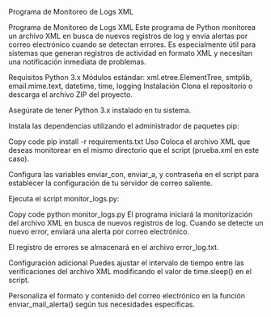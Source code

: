 Programa de Monitoreo de Logs XML

Programa de Monitoreo de Logs XML
Este programa de Python monitorea un archivo XML en busca de nuevos registros de log y envía alertas por correo electrónico cuando se detectan errores. Es especialmente útil para sistemas que generan registros de actividad en formato XML y necesitan una notificación inmediata de problemas.

Requisitos
Python 3.x
Módulos estándar: xml.etree.ElementTree, smtplib, email.mime.text, datetime, time, logging
Instalación
Clona el repositorio o descarga el archivo ZIP del proyecto.

Asegúrate de tener Python 3.x instalado en tu sistema.

Instala las dependencias utilizando el administrador de paquetes pip:

Copy code
pip install -r requirements.txt
Uso
Coloca el archivo XML que deseas monitorear en el mismo directorio que el script (prueba.xml en este caso).

Configura las variables enviar_con, enviar_a, y contraseña en el script para establecer la configuración de tu servidor de correo saliente.

Ejecuta el script monitor_logs.py:

Copy code
python monitor_logs.py
El programa iniciará la monitorización del archivo XML en busca de nuevos registros de log. Cuando se detecte un nuevo error, enviará una alerta por correo electrónico.

El registro de errores se almacenará en el archivo error_log.txt.

Configuración adicional
Puedes ajustar el intervalo de tiempo entre las verificaciones del archivo XML modificando el valor de time.sleep() en el script.

Personaliza el formato y contenido del correo electrónico en la función enviar_mail_alerta() según tus necesidades específicas.

